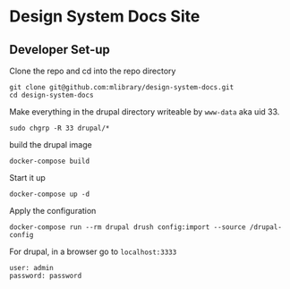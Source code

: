 # Design System Docs Site

## Developer Set-up
Clone the repo and cd into the repo directory
```
git clone git@github.com:mlibrary/design-system-docs.git
cd design-system-docs
```

Make everything in the drupal directory writeable by `www-data` aka uid 33. 
```
sudo chgrp -R 33 drupal/*
```
build the drupal image
```
docker-compose build
```

Start it up
```
docker-compose up -d
```

Apply the configuration
```
docker-compose run --rm drupal drush config:import --source /drupal-config
```

For drupal, in a browser go to `localhost:3333`
```
user: admin
password: password
```

